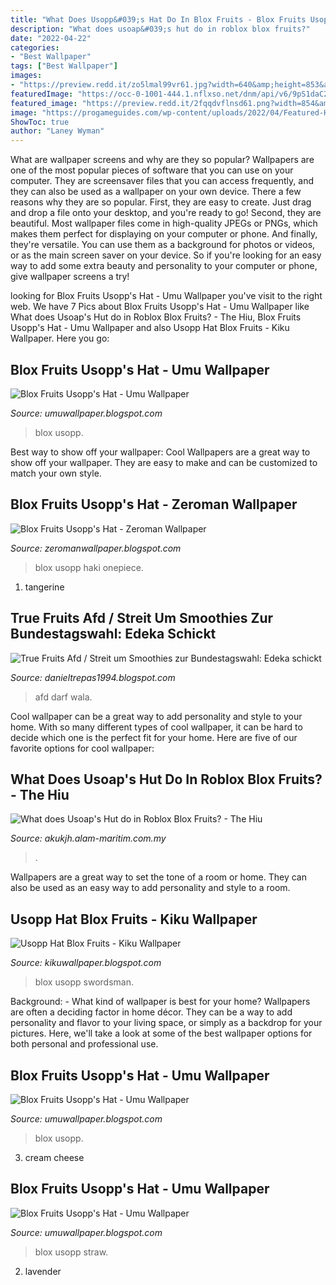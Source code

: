 ```yaml
---
title: "What Does Usopp&#039;s Hat Do In Blox Fruits - Blox Fruits Usopp&#039;s Hat"
description: "What does usoap&#039;s hut do in roblox blox fruits?"
date: "2022-04-22"
categories:
- "Best Wallpaper"
tags: ["Best Wallpaper"]
images:
- "https://preview.redd.it/zo5lmal99vr61.jpg?width=640&amp;height=853&amp;crop=smart&amp;auto=webp&amp;s=ed717acad4e1550209fee94421ba571d629c6b93"
featuredImage: "https://occ-0-1001-444.1.nflxso.net/dnm/api/v6/9pS1daC2n6UGc3dUogvWIPMR_OU/AAAABdBU7MWIk2EZMNtOrBGDna7m1cNCQVllXytr60QS7sN-vIGF6xotK2e2URHLZbmGf14QX945NkggrTToXcMGcu3X1ZGgZwi9g08U0yVa8Q3s2YNr.jpg?r=ef0"
featured_image: "https://preview.redd.it/2fqqdvflnsd61.png?width=854&amp;format=png&amp;auto=webp&amp;s=4cd94e244d70528cfdcf45308c63877dac392a52"
image: "https://progameguides.com/wp-content/uploads/2022/04/Featured-How-to-store-fruit-in-Roblox-Blox-Fruits.jpg"
ShowToc: true
author: "Laney Wyman"
---
```



What are wallpaper screens and why are they so popular?
Wallpapers are one of the most popular pieces of software that you can use on your computer. They are screensaver files that you can access frequently, and they can also be used as a wallpaper on your own device. There a few reasons why they are so popular. First, they are easy to create. Just drag and drop a file onto your desktop, and you're ready to go! Second, they are beautiful. Most wallpaper files come in high-quality JPEGs or PNGs, which makes them perfect for displaying on your computer or phone. And finally, they're versatile. You can use them as a background for photos or videos, or as the main screen saver on your device. So if you're looking for an easy way to add some extra beauty and personality to your computer or phone, give wallpaper screens a try!

	

		
looking for Blox Fruits Usopp&#039;s Hat - Umu Wallpaper you've visit to the right web. We have 7 Pics about Blox Fruits Usopp&#039;s Hat - Umu Wallpaper like What does Usoap&#039;s Hut do in Roblox Blox Fruits? - The Hiu, Blox Fruits Usopp&#039;s Hat - Umu Wallpaper and also Usopp Hat Blox Fruits - Kiku Wallpaper. Here you go:
		
    
## Blox Fruits Usopp&#039;s Hat - Umu Wallpaper

<img loading=lazy src="https://i.ytimg.com/vi/8NZz2Dle0A4/hqdefault.jpg" onerror="this.onerror=null;this.src='https://tse3.mm.bing.net/th?id=OIP.0ik7xcQv9796GSNgUZwnXgHaFj&amp;pid=15.1';" alt="Blox Fruits Usopp&#039;s Hat - Umu Wallpaper">

_Source: umuwallpaper.blogspot.com_

>blox usopp. 

	

Best way to show off your wallpaper:
Cool Wallpapers are a great way to show off your wallpaper. They are easy to make and can be customized to match your own style.

    
## Blox Fruits Usopp&#039;s Hat - Zeroman Wallpaper

<img loading=lazy src="https://preview.redd.it/zo5lmal99vr61.jpg?width=640&amp;height=853&amp;crop=smart&amp;auto=webp&amp;s=ed717acad4e1550209fee94421ba571d629c6b93" onerror="this.onerror=null;this.src='https://tse3.mm.bing.net/th?id=OIP.vC45bwt1imJRr8NjT4AEfgHaJ3&amp;pid=15.1';" alt="Blox Fruits Usopp&#039;s Hat - Zeroman Wallpaper">

_Source: zeromanwallpaper.blogspot.com_

>blox usopp haki onepiece. 

	

1. tangerine 

    
## True Fruits Afd / Streit Um Smoothies Zur Bundestagswahl: Edeka Schickt

<img loading=lazy src="https://img.welt.de/img/wirtschaft/mobile200660844/3712504827-ci102l-w1024/True-Fruits-5.jpg" onerror="this.onerror=null;this.src='https://tse4.mm.bing.net/th?id=OIP.DaJ1Oj7NcvSaq4n3VqEhZQHaHP&amp;pid=15.1';" alt="True Fruits Afd / Streit um Smoothies zur Bundestagswahl: Edeka schickt">

_Source: danieltrepas1994.blogspot.com_

>afd darf wala. 

	

Cool wallpaper can be a great way to add personality and style to your home. With so many different types of cool wallpaper, it can be hard to decide which one is the perfect fit for your home. Here are five of our favorite options for cool wallpaper: 

    
## What Does Usoap&#039;s Hut Do In Roblox Blox Fruits? - The Hiu

<img loading=lazy src="https://progameguides.com/wp-content/uploads/2022/04/Featured-How-to-store-fruit-in-Roblox-Blox-Fruits.jpg" onerror="this.onerror=null;this.src='https://tse4.mm.bing.net/th?id=OIP.wdHZCawacLgLEDvKzAPI7wHaEK&amp;pid=15.1';" alt="What does Usoap&#039;s Hut do in Roblox Blox Fruits? - The Hiu">

_Source: akukjh.alam-maritim.com.my_

>. 

	

Wallpapers are a great way to set the tone of a room or home. They can also be used as an easy way to add personality and style to a room.

    
## Usopp Hat Blox Fruits - Kiku Wallpaper

<img loading=lazy src="https://preview.redd.it/2fqqdvflnsd61.png?width=854&amp;format=png&amp;auto=webp&amp;s=4cd94e244d70528cfdcf45308c63877dac392a52" onerror="this.onerror=null;this.src='https://tse3.mm.bing.net/th?id=OIP.CcZBxAEYmtLC6oPS2jxQoQHaEK&amp;pid=15.1';" alt="Usopp Hat Blox Fruits - Kiku Wallpaper">

_Source: kikuwallpaper.blogspot.com_

>blox usopp swordsman. 

	

Background: - What kind of wallpaper is best for your home?
Wallpapers are often a deciding factor in home décor. They can be a way to add personality and flavor to your living space, or simply as a backdrop for your pictures. Here, we'll take a look at some of the best wallpaper options for both personal and professional use.

    
## Blox Fruits Usopp&#039;s Hat - Umu Wallpaper

<img loading=lazy src="https://occ-0-1001-444.1.nflxso.net/dnm/api/v6/9pS1daC2n6UGc3dUogvWIPMR_OU/AAAABdBU7MWIk2EZMNtOrBGDna7m1cNCQVllXytr60QS7sN-vIGF6xotK2e2URHLZbmGf14QX945NkggrTToXcMGcu3X1ZGgZwi9g08U0yVa8Q3s2YNr.jpg?r=ef0" onerror="this.onerror=null;this.src='https://tse1.mm.bing.net/th?id=OIP.Mps6iis75xw-zerlYtJJmAAAAA&amp;pid=15.1';" alt="Blox Fruits Usopp&#039;s Hat - Umu Wallpaper">

_Source: umuwallpaper.blogspot.com_

>blox usopp. 

	

3. cream cheese 

    
## Blox Fruits Usopp&#039;s Hat - Umu Wallpaper

<img loading=lazy src="https://www.opfanpage.com/wp-content/uploads/2020/03/k3gv4rk9h9n41-1024x618.jpg" onerror="this.onerror=null;this.src='https://tse2.mm.bing.net/th?id=OIP.e9vYpX90JKLbmFnj8dP4YQHaEe&amp;pid=15.1';" alt="Blox Fruits Usopp&#039;s Hat - Umu Wallpaper">

_Source: umuwallpaper.blogspot.com_

>blox usopp straw. 

	

2. lavender 

